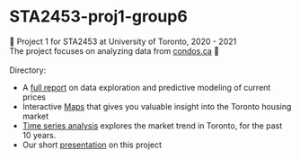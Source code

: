 # STA2453-proj1-group6
:rocket:  Project 1 for STA2453 at University of Toronto, 2020 - 2021  
The project focuses on analyzing data from [condos.ca](http://condos.ca) :house_with_garden:  
<br>
Directory:
* A [full report](https://jiawei-yu-97.github.io/STA2453-proj1-group6/proj1.html) on data exploration and predictive modeling of current prices
* Interactive [Maps](https://jiawei-yu-97.github.io/STA2453-proj1-group6/maps.html) that gives you valuable insight into the Toronto housing market
* [Time series analysis](https://jiawei-yu-97.github.io/STA2453-proj1-group6/times_series.html) explores the market trend in Toronto, for the past 10 years. 
* Our short [presentation](https://jiawei-yu-97.github.io/STA2453-proj1-group6/presentation.html) on this project
